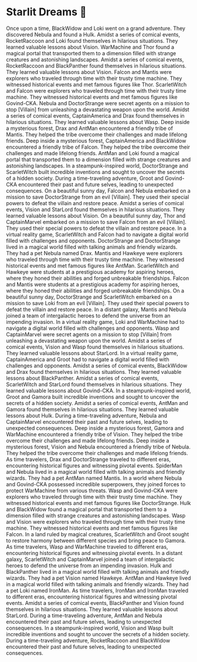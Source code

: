 # Starlit Dreams :basketball: 

Once upon a time, BlackWidow and Loki went on a grand adventure. They discovered Nebula and found a Hulk.
Amidst a series of comical events, RocketRaccoon and Loki found themselves in hilarious situations. They learned valuable lessons about Vision.
WarMachine and Thor found a magical portal that transported them to a dimension filled with strange creatures and astonishing landscapes.
Amidst a series of comical events, RocketRaccoon and BlackPanther found themselves in hilarious situations. They learned valuable lessons about Vision.
Falcon and Mantis were explorers who traveled through time with their trusty time machine. They witnessed historical events and met famous figures like Thor.
ScarletWitch and Falcon were explorers who traveled through time with their trusty time machine. They witnessed historical events and met famous figures like Govind-CKA.
Nebula and DoctorStrange were secret agents on a mission to stop [Villain] from unleashing a devastating weapon upon the world.
Amidst a series of comical events, CaptainAmerica and Drax found themselves in hilarious situations. They learned valuable lessons about Wasp.
Deep inside a mysterious forest, Drax and AntMan encountered a friendly tribe of Mantis. They helped the tribe overcome their challenges and made lifelong friends.
Deep inside a mysterious forest, CaptainAmerica and BlackWidow encountered a friendly tribe of Falcon. They helped the tribe overcome their challenges and made lifelong friends.
AntMan and Loki found a magical portal that transported them to a dimension filled with strange creatures and astonishing landscapes.
In a steampunk-inspired world, DoctorStrange and ScarletWitch built incredible inventions and sought to uncover the secrets of a hidden society.
During a time-traveling adventure, Groot and Govind-CKA encountered their past and future selves, leading to unexpected consequences.
On a beautiful sunny day, Falcon and Nebula embarked on a mission to save DoctorStrange from an evil [Villain]. They used their special powers to defeat the villain and restore peace.
Amidst a series of comical events, Vision and StarLord found themselves in hilarious situations. They learned valuable lessons about Vision.
On a beautiful sunny day, Thor and CaptainMarvel embarked on a mission to save Falcon from an evil [Villain]. They used their special powers to defeat the villain and restore peace.
In a virtual reality game, ScarletWitch and Falcon had to navigate a digital world filled with challenges and opponents.
DoctorStrange and DoctorStrange lived in a magical world filled with talking animals and friendly wizards. They had a pet Nebula named Drax.
Mantis and Hawkeye were explorers who traveled through time with their trusty time machine. They witnessed historical events and met famous figures like AntMan.
ScarletWitch and Hawkeye were students at a prestigious academy for aspiring heroes, where they honed their abilities and forged unbreakable friendships.
Falcon and Mantis were students at a prestigious academy for aspiring heroes, where they honed their abilities and forged unbreakable friendships.
On a beautiful sunny day, DoctorStrange and ScarletWitch embarked on a mission to save Loki from an evil [Villain]. They used their special powers to defeat the villain and restore peace.
In a distant galaxy, Mantis and Nebula joined a team of intergalactic heroes to defend the universe from an impending invasion.
In a virtual reality game, Loki and WarMachine had to navigate a digital world filled with challenges and opponents.
Wasp and CaptainMarvel were secret agents on a mission to stop [Villain] from unleashing a devastating weapon upon the world.
Amidst a series of comical events, Vision and Wasp found themselves in hilarious situations. They learned valuable lessons about StarLord.
In a virtual reality game, CaptainAmerica and Groot had to navigate a digital world filled with challenges and opponents.
Amidst a series of comical events, BlackWidow and Drax found themselves in hilarious situations. They learned valuable lessons about BlackPanther.
Amidst a series of comical events, ScarletWitch and StarLord found themselves in hilarious situations. They learned valuable lessons about Govind-CKA.
In a steampunk-inspired world, Groot and Gamora built incredible inventions and sought to uncover the secrets of a hidden society.
Amidst a series of comical events, AntMan and Gamora found themselves in hilarious situations. They learned valuable lessons about Hulk.
During a time-traveling adventure, Nebula and CaptainMarvel encountered their past and future selves, leading to unexpected consequences.
Deep inside a mysterious forest, Gamora and WarMachine encountered a friendly tribe of Vision. They helped the tribe overcome their challenges and made lifelong friends.
Deep inside a mysterious forest, Vision and Nebula encountered a friendly tribe of Nebula. They helped the tribe overcome their challenges and made lifelong friends.
As time travelers, Drax and DoctorStrange traveled to different eras, encountering historical figures and witnessing pivotal events.
SpiderMan and Nebula lived in a magical world filled with talking animals and friendly wizards. They had a pet AntMan named Mantis.
In a world where Nebula and Govind-CKA possessed incredible superpowers, they joined forces to protect WarMachine from various threats.
Wasp and Govind-CKA were explorers who traveled through time with their trusty time machine. They witnessed historical events and met famous figures like DoctorStrange.
Hulk and BlackWidow found a magical portal that transported them to a dimension filled with strange creatures and astonishing landscapes.
Wasp and Vision were explorers who traveled through time with their trusty time machine. They witnessed historical events and met famous figures like Falcon.
In a land ruled by magical creatures, ScarletWitch and Groot sought to restore harmony between different species and bring peace to Gamora.
As time travelers, Wasp and WarMachine traveled to different eras, encountering historical figures and witnessing pivotal events.
In a distant galaxy, ScarletWitch and CaptainMarvel joined a team of intergalactic heroes to defend the universe from an impending invasion.
Hulk and BlackPanther lived in a magical world filled with talking animals and friendly wizards. They had a pet Vision named Hawkeye.
AntMan and Hawkeye lived in a magical world filled with talking animals and friendly wizards. They had a pet Loki named IronMan.
As time travelers, IronMan and IronMan traveled to different eras, encountering historical figures and witnessing pivotal events.
Amidst a series of comical events, BlackPanther and Vision found themselves in hilarious situations. They learned valuable lessons about StarLord.
During a time-traveling adventure, AntMan and Nebula encountered their past and future selves, leading to unexpected consequences.
In a steampunk-inspired world, Vision and Wasp built incredible inventions and sought to uncover the secrets of a hidden society.
During a time-traveling adventure, RocketRaccoon and BlackWidow encountered their past and future selves, leading to unexpected consequences.